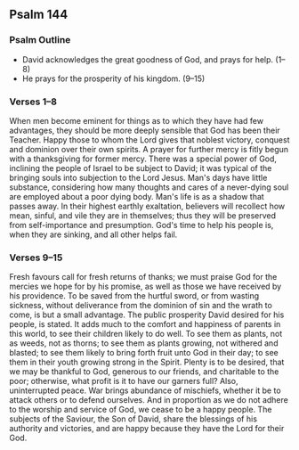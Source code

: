 ## Psalm 144

### Psalm Outline

- David acknowledges the great goodness of God, and prays for help. (1–8)
- He prays for the prosperity of his kingdom. (9–15)

### Verses 1–8

When men become eminent for things as to which they have had few advantages, they should be more deeply sensible that God has been their Teacher. Happy those to whom the Lord gives that noblest victory, conquest and dominion over their own spirits. A prayer for further mercy is fitly begun with a thanksgiving for former mercy. There was a special power of God, inclining the people of Israel to be subject to David; it was typical of the bringing souls into subjection to the Lord Jesus. Man's days have little substance, considering how many thoughts and cares of a never-dying soul are employed about a poor dying body. Man's life is as a shadow that passes away. In their highest earthly exaltation, believers will recollect how mean, sinful, and vile they are in themselves; thus they will be preserved from self-importance and presumption. God's time to help his people is, when they are sinking, and all other helps fail.

### Verses 9–15

Fresh favours call for fresh returns of thanks; we must praise God for the mercies we hope for by his promise, as well as those we have received by his providence. To be saved from the hurtful sword, or from wasting sickness, without deliverance from the dominion of sin and the wrath to come, is but a small advantage. The public prosperity David desired for his people, is stated. It adds much to the comfort and happiness of parents in this world, to see their children likely to do well. To see them as plants, not as weeds, not as thorns; to see them as plants growing, not withered and blasted; to see them likely to bring forth fruit unto God in their day; to see them in their youth growing strong in the Spirit. Plenty is to be desired, that we may be thankful to God, generous to our friends, and charitable to the poor; otherwise, what profit is it to have our garners full? Also, uninterrupted peace. War brings abundance of mischiefs, whether it be to attack others or to defend ourselves. And in proportion as we do not adhere to the worship and service of God, we cease to be a happy people. The subjects of the Saviour, the Son of David, share the blessings of his authority and victories, and are happy because they have the Lord for their God.

